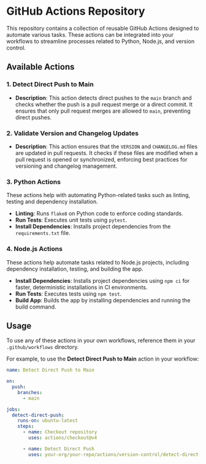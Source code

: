 # GitHub Actions Repository

This repository contains a collection of reusable GitHub Actions designed to automate various tasks. These actions can be integrated into your workflows to streamline processes related to Python, Node.js, and version control.

## Available Actions

### 1. **Detect Direct Push to Main**
- **Description**: This action detects direct pushes to the `main` branch and checks whether the push is a pull request merge or a direct commit. It ensures that only pull request merges are allowed to `main`, preventing direct pushes.

### 2. **Validate Version and Changelog Updates**
- **Description**: This action ensures that the `VERSION` and `CHANGELOG.md` files are updated in pull requests. It checks if these files are modified when a pull request is opened or synchronized, enforcing best practices for versioning and changelog management.

### 3. **Python Actions**
These actions help with automating Python-related tasks such as linting, testing and dependency installation.

- **Linting**: Runs `flake8` on Python code to enforce coding standards.
- **Run Tests**: Executes unit tests using `pytest`.
- **Install Dependencies**: Installs project dependencies from the `requirements.txt` file.

### 4. **Node.js Actions**
These actions help automate tasks related to Node.js projects, including dependency installation, testing, and building the app.

- **Install Dependencies**: Installs project dependencies using `npm ci` for faster, deterministic installations in CI environments.
- **Run Tests**: Executes tests using `npm test`.
- **Build App**: Builds the app by installing dependencies and running the build command.

## Usage

To use any of these actions in your own workflows, reference them in your `.github/workflows` directory.

For example, to use the **Detect Direct Push to Main** action in your workflow:

```yaml
name: Detect Direct Push to Main

on:
  push:
    branches:
      - main

jobs:
  detect-direct-push:
    runs-on: ubuntu-latest
    steps:
      - name: Checkout repository
        uses: actions/checkout@v4

      - name: Detect Direct Push
        uses: your-org/your-repo/actions/version-control/detect-direct-push@main